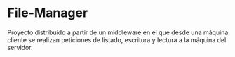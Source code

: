 # File-Manager
Proyecto distribuido a partir de un middleware en el que desde una máquina cliente se realizan peticiones de listado, escritura y lectura a la máquina del servidor.
